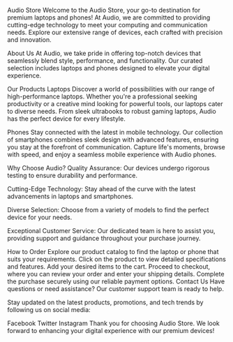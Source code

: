 Audio Store
Welcome to the Audio Store, your go-to destination for premium laptops and phones! At Audio, we are committed to providing cutting-edge technology to meet your computing and communication needs. Explore our extensive range of devices, each crafted with precision and innovation.

About Us
At Audio, we take pride in offering top-notch devices that seamlessly blend style, performance, and functionality. Our curated selection includes laptops and phones designed to elevate your digital experience.

Our Products
Laptops
Discover a world of possibilities with our range of high-performance laptops. Whether you're a professional seeking productivity or a creative mind looking for powerful tools, our laptops cater to diverse needs. From sleek ultrabooks to robust gaming laptops, Audio has the perfect device for every lifestyle.

Phones
Stay connected with the latest in mobile technology. Our collection of smartphones combines sleek design with advanced features, ensuring you stay at the forefront of communication. Capture life's moments, browse with speed, and enjoy a seamless mobile experience with Audio phones.

Why Choose Audio?
Quality Assurance: Our devices undergo rigorous testing to ensure durability and performance.

Cutting-Edge Technology: Stay ahead of the curve with the latest advancements in laptops and smartphones.

Diverse Selection: Choose from a variety of models to find the perfect device for your needs.

Exceptional Customer Service: Our dedicated team is here to assist you, providing support and guidance throughout your purchase journey.

How to Order
Explore our product catalog to find the laptop or phone that suits your requirements.
Click on the product to view detailed specifications and features.
Add your desired items to the cart.
Proceed to checkout, where you can review your order and enter your shipping details.
Complete the purchase securely using our reliable payment options.
Contact Us
Have questions or need assistance? Our customer support team is ready to help.


Stay updated on the latest products, promotions, and tech trends by following us on social media:

Facebook
Twitter
Instagram
Thank you for choosing Audio Store. We look forward to enhancing your digital experience with our premium devices!
